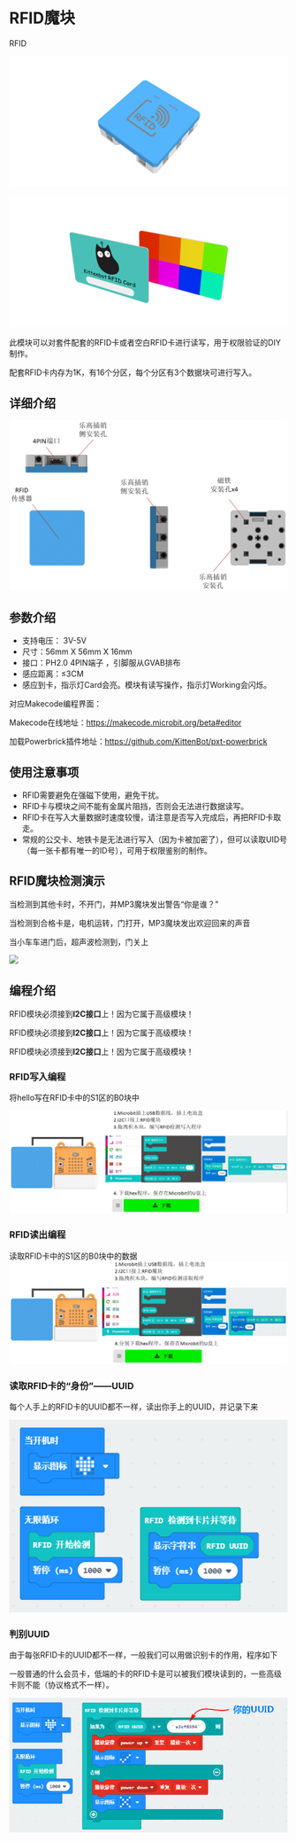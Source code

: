 # RFID魔块

RFID

![](./images/10_04.png)

![](./images/10_05.png)

此模块可以对套件配套的RFID卡或者空白RFID卡进行读写，用于权限验证的DIY制作。

配套RFID卡内存为1K，有16个分区，每个分区有3个数据块可进行写入。



## 详细介绍



![](./images/10_03.png)

## 参数介绍

- 支持电压： 3V-5V
- 尺寸：56mm X 56mm X 16mm
- 接口：PH2.0 4PIN端子 ，引脚服从GVAB排布
- 感应距离：≤3CM
- 感应到卡，指示灯Card会亮。模块有读写操作，指示灯Working会闪烁。


对应Makecode编程界面：

Makecode在线地址：https://makecode.microbit.org/beta#editor

加载Powerbrick插件地址：https://github.com/KittenBot/pxt-powerbrick


## 使用注意事项

- RFID需要避免在强磁下使用，避免干扰。
- RFID卡与模块之间不能有金属片阻挡，否则会无法进行数据读写。
- RFID卡在写入大量数据时速度较慢，请注意是否写入完成后，再把RFID卡取走。
- 常规的公交卡、地铁卡是无法进行写入（因为卡被加密了），但可以读取UID号（每一张卡都有唯一的ID号），可用于权限鉴别的制作。

## RFID魔块检测演示

当检测到其他卡时，不开门，并MP3魔块发出警告“你是谁？”

当检测到合格卡是，电机运转，门打开，MP3魔块发出欢迎回来的声音

当小车车进门后，超声波检测到，门关上

![](./images/IMG_2583.GIF)

## 编程介绍

RFID模块必须接到**I2C接口**上！因为它属于高级模块！

RFID模块必须接到**I2C接口**上！因为它属于高级模块！

RFID模块必须接到**I2C接口**上！因为它属于高级模块！


### RFID写入编程

将hello写在RFID卡中的S1区的B0块中

![](./images/10_01.png)

### RFID读出编程

读取RFID卡中的S1区的B0块中的数据
![](./images/10_02.png)

### 读取RFID卡的“身份”——UUID

每个人手上的RFID卡的UUID都不一样，读出你手上的UUID，并记录下来

![](./images/10_06.png)

### 判别UUID

由于每张RFID卡的UUID都不一样，一般我们可以用做识别卡的作用，程序如下

一般普通的什么会员卡，低端的卡的RFID卡是可以被我们模块读到的，一些高级卡则不能（协议格式不一样）。

![](./images/10_07.png)